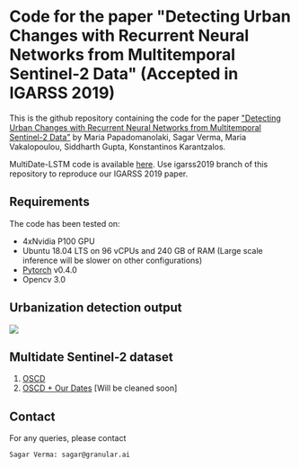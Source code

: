 # Code for the paper "Detecting Urban Changes with Recurrent Neural Networks from Multitemporal Sentinel-2 Data" (Accepted in IGARSS 2019)

This is the github repository containing the code for the paper ["Detecting Urban Changes with Recurrent Neural Networks from Multitemporal Sentinel-2 Data"](https://sagarverma.github.io/others/CD_IGARSS_2019.pdf) by Maria Papadomanolaki, Sagar Verma, Maria Vakalopoulou, Siddharth Gupta, Konstantinos Karantzalos.

MultiDate-LSTM code is available [here](https://github.com/mpapadomanolaki/UNetLSTM.git).
Use igarss2019 branch of this repository to reproduce our IGARSS 2019 paper.

## Requirements
The code has been tested on:

- 4xNvidia P100 GPU
- Ubuntu 18.04 LTS on 96 vCPUs and 240 GB of RAM (Large scale inference will be slower on other configurations)
- [Pytorch](https://pytorch.org/) v0.4.0
- Opencv 3.0


## Urbanization detection output
<img src="https://sagarverma.github.io/others/CD_IGARSS_2019.png">

## Multidate Sentinel-2 dataset

1. [OSCD](https://rcdaudt.github.io/oscd/)
2. [OSCD + Our Dates](https://drive.google.com/file/d/1sCr1jetH5zKLf0c-vlITX0UZXsQVQaeY/view?usp=sharing) [Will be cleaned soon]

## Contact
For any queries, please contact
```
Sagar Verma: sagar@granular.ai
```
